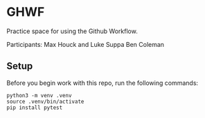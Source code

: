 
# GHWF

Practice space for using the Github Workflow.

Participants: Max Houck and Luke Suppa
Ben Coleman


## Setup

Before you begin work with this repo, run the following commands:

```
python3 -m venv .venv
source .venv/bin/activate
pip install pytest
```
